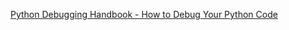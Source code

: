 
[Python Debugging Handbook - How to Debug Your Python Code](https://www.freecodecamp.org/news/python-debugging-handbook/)
